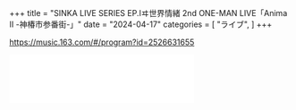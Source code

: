 +++
title = "SINKA LIVE SERIES EP.Ⅰヰ世界情緒 2nd ONE-MAN LIVE「Anima Ⅱ -神椿市参番街-」"
date = "2024-04-17"
categories = [
    "ライブ",
]
+++

https://music.163.com/#/program?id=2526631655

<iframe frameborder="no" border="0" marginwidth="0" marginheight="0" width=330 height=86 src="//music.163.com/outchain/player?type=3&id=2526631655&auto=0&height=66"></iframe>
